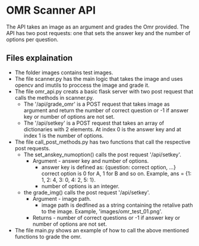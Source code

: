 # OMR Scanner API

The API takes an image as an argument and grades the Omr provided. The API has two post requests: one that sets the answer key and the number of options per question.

## Files explaination ##

* The folder images contains test images.
* The file scanner.py has the main logic that takes the image and uses opencv and imutils to proccess the image and grade it.
* The file omr_api.py creats a basic flask server with two post request that calls the methods in scanner.py.
  * The '/api/grade_omr' is a POST request that takes image as argument and return the number of correct question or -1 if answer key or number of options are not set.
  * The '/api/setkey' is a POST request that takes an array of dictionaries with 2 elements. At index 0 is the answer key and at index 1 is the number of options.
* The file call_post_methods.py has two functions that call the respective post requests.
  * The set_anskey_numoption() calls the post request '/api/setkey'.
    * Argument - answer key and number of options.
      * answer key is defined as: {question: correct option, ...} correct option is 0 for A, 1 for B and so on. Example, ans = {1: 1, 2: 4, 3: 0, 4: 2, 5: 1}.
      * number of options is an integer.
  * the grade_img() calls the post request '/api/setkey'.
    * Argument - image path.
      * image path is dedfined as a string containing the retalive path to the image. Example, 'images/omr_test_01.png'.
    * Returns - number of correct questions or -1 if answer key or number of options are not set.
* The file main.py shows an example of how to call the above mentioned functions to grade the omr.



  
